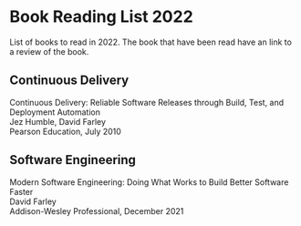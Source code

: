 # Book Reading List 2022

List of books to read in 2022. The book that have been read have an link to a review of the book.

## Continuous Delivery

Continuous Delivery: Reliable Software Releases through Build, Test, and Deployment Automation  
Jez Humble, David Farley  
Pearson Education, July 2010

## Software Engineering

Modern Software Engineering: Doing What Works to Build Better Software Faster  
David Farley  
Addison-Wesley Professional, December 2021
